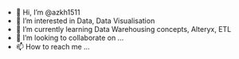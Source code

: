 - 👋 Hi, I’m @azkh1511
- 👀 I’m interested in Data, Data Visualisation
- 🌱 I’m currently learning Data Warehousing concepts, Alteryx, ETL
- 💞️ I’m looking to collaborate on ...
- 📫 How to reach me ...

<!---
azkh1511/azkh1511 is a ✨ special ✨ repository because its `README.md` (this file) appears on your GitHub profile.
You can click the Preview link to take a look at your changes.
--->
